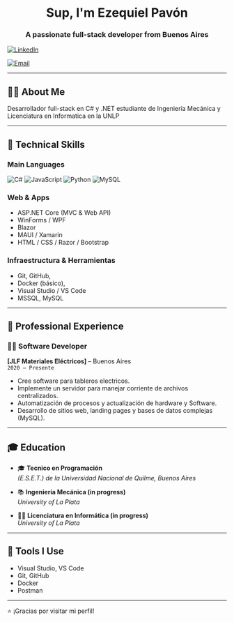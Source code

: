 <h1 align="center">Sup, I'm Ezequiel Pavón</h1>
<h3 align="center">A passionate full-stack developer from Buenos Aires</h3>

<p align="left">
<a href="www.linkedin.com/in/eduardo-ezequiel-pavón" target="blank"><img align="center" src="https://img.shields.io/badge/linkedin-%230077B5.svg?style=for-the-badge&logo=linkedin&logoColor=white" alt="LinkedIn" /></a>
  
  <a href="pavoneduardoezequiel001@gmail.com"><img align="center" src="https://img.shields.io/badge/Gmail-D14836?style=for-the-badge&logo=gmail&logoColor=white" alt="Email" /></a>
</p>

---

## 👨‍💻 About Me

Desarrollador full-stack en C# y .NET estudiante de Ingeniería Mecánica y Licenciatura en Informatica en la UNLP

---

## 🧠 Technical Skills

### Main Languages  
![C#](https://img.shields.io/badge/c%23-%23239120.svg?style=for-the-badge&logo=csharp&logoColor=white)
![JavaScript](https://img.shields.io/badge/javascript-%23323330.svg?style=for-the-badge&logo=javascript&logoColor=%23F7DF1E)
![Python](https://img.shields.io/badge/python-3670A0?style=for-the-badge&logo=python&logoColor=ffdd54)
![MySQL](https://img.shields.io/badge/mysql-4479A1.svg?style=for-the-badge&logo=mysql&logoColor=white)

### Web & Apps  
- ASP.NET Core (MVC & Web API)  
- WinForms / WPF  
- Blazor  
- MAUI / Xamarin  
- HTML / CSS / Razor / Bootstrap

### Infraestructura & Herramientas  
- Git, GitHub,  
- Docker (básico), 
- Visual Studio / VS Code  
- MSSQL, MySQL  

---

## 🧳 Professional Experience

### 👨‍💻 Software Developer  
**[JLF Materiales Eléctricos]** – Buenos Aires  
`2020 – Presente`  
- Cree software para tableros electricos.  
- Implemente un servidor para manejar corriente de archivos centralizados.  
- Automatización de procesos y actualización de hardware y Software.  
- Desarrollo de sitios web, landing pages y bases de datos complejas (MySQL).

---

## 🎓 Education

- 🎓 **Tecnico en Programación**  
  _(E.S.E.T.) de la Universidad Nacional de Quilme, Buenos Aires_

- 📚 **Ingenieria Mecánica (in progress)**  
  _University of La Plata_

- 👨‍💻 **Licenciatura en Informática (in progress)**  
  _University of La Plata_

---

## 🔧 Tools I Use
- Visual Studio, VS Code  
- Git, GitHub    
- Docker    
- Postman  

---
⭐ ¡Gracias por visitar mi perfil!
